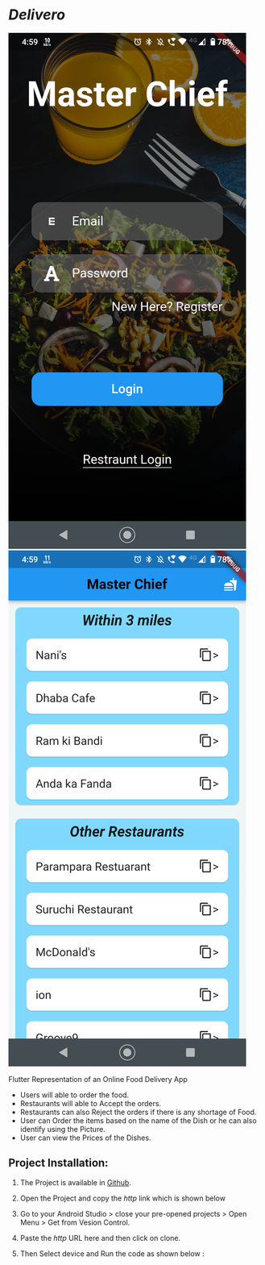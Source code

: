 # *Delivero*

<img src="Newfolder/Screenshot_20211114-165917.png">
<img src="Newfolder/Screenshot_20211114-165932.png">

Flutter Representation of an Online Food Delivery App

- Users will able to order the food.
- Restaurants will able to Accept the orders.
- Restaurants can also Reject the orders if there is any shortage of Food.
- User can Order the items based on the name of the Dish or he can also identify using the Picture.
- User can view the Prices of the Dishes.

## Project Installation:
1. The Project is available in [Github](https://github.com/).
2. Open the Project and copy the *http* link which is shown below
   
3. Go to your Android Studio > close your pre-opened projects > Open Menu > Get from Vesion Control.
   
4. Paste the *http* URL here and then click on clone.
   
5. Then Select device and Run the code as shown below :
 

